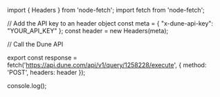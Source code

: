 import { Headers } from 'node-fetch';
import fetch from 'node-fetch';

// Add the API key to an header object
const meta = {
    "x-dune-api-key": "YOUR_API_KEY"
};
const header = new Headers(meta);
  

//  Call the Dune API

export const response =  fetch('https://api.dune.com/api/v1/query/1258228/execute', {
    method: 'POST',
    headers: header
});


console.log();